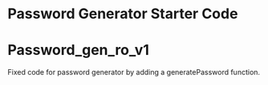# Password Generator Starter Code
# Password_gen_ro_v1
Fixed code for password generator by adding a generatePassword function.
